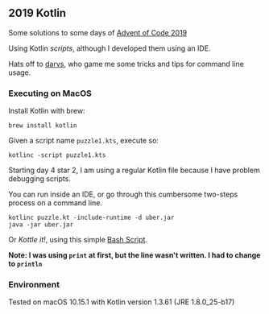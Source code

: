 ## 2019 Kotlin

Some solutions to some days of [Advent of Code 2019](https://adventofcode.com/2019)

Using Kotlin _scripts_, although I developed them using an IDE.

Hats off to [darvs](https://github.com/darvs), who game me some tricks and tips for command line usage.

### Executing on MacOS

Install Kotlin with brew:

`brew install kotlin`

Given a script name `puzzle1.kts`, execute so:

`kotlinc -script puzzle1.kts`

Starting day 4 star 2, I am using a regular Kotlin file because I have problem debugging scripts.

You can run inside an IDE, or go through this cumbersome two-steps process on a command line.

```
kotlinc puzzle.kt -include-runtime -d uber.jar
java -jar uber.jar
```

Or *Kottle it!*, using this simple [Bash Script](kottle.sh).

**Note: I was using `print` at first, but the line wasn't written. I had to change to `println`**

### Environment
Tested on macOS 10.15.1 with Kotlin version 1.3.61 (JRE 1.8.0_25-b17)
